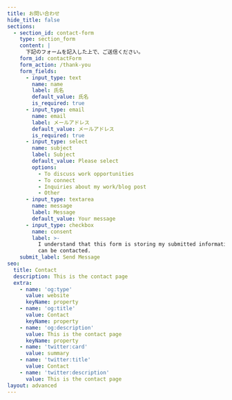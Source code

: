 ```yaml
---
title: お問い合わせ
hide_title: false
sections:
  - section_id: contact-form
    type: section_form
    content: |
      下記のフォームを記入した上で、ご送信ください。
    form_id: contactForm
    form_action: /thank-you
    form_fields:
      - input_type: text
        name: name
        label: 氏名
        default_value: 氏名
        is_required: true
      - input_type: email
        name: email
        label: メールアドレス
        default_value: メールアドレス
        is_required: true
      - input_type: select
        name: subject
        label: Subject
        default_value: Please select
        options:
          - To discuss work opportunities
          - To connect
          - Inquiries about my work/blog post
          - Other
      - input_type: textarea
        name: message
        label: Message
        default_value: Your message
      - input_type: checkbox
        name: consent
        label: >-
          I understand that this form is storing my submitted information so I
          can be contacted.
    submit_label: Send Message
seo:
  title: Contact
  description: This is the contact page
  extra:
    - name: 'og:type'
      value: website
      keyName: property
    - name: 'og:title'
      value: Contact
      keyName: property
    - name: 'og:description'
      value: This is the contact page
      keyName: property
    - name: 'twitter:card'
      value: summary
    - name: 'twitter:title'
      value: Contact
    - name: 'twitter:description'
      value: This is the contact page
layout: advanced
---
```

